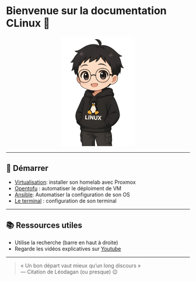 # Bienvenue sur la documentation CLinux 👋

<p align="center">
  <img src="_images/chibi-hoodie.png" alt="texte alternatif" width="200"/>
</p>

---

## 🚀 Démarrer

- [Virtualisation](virtualization/proxmox.md): installer son homelab  avec Proxmox
- [Opentofu](iac/opentofu.md) : automatiser le déploiment de VM
- [Ansible](iac/ansible.md): Automatiser la configuration de son OS
- [Le terminal](linux/environnement.md) : configuration de son terminal


---

## 📚 Ressources utiles

- Utilise la recherche (barre en haut à droite)  
- Regarde les vidéos explicatives sur [Youtube](https://www.youtube.com/@culturelinux/playlists)

---

> « Un bon départ vaut mieux qu’un long discours »  
> — Citation de Léodagan (ou presque) 😉